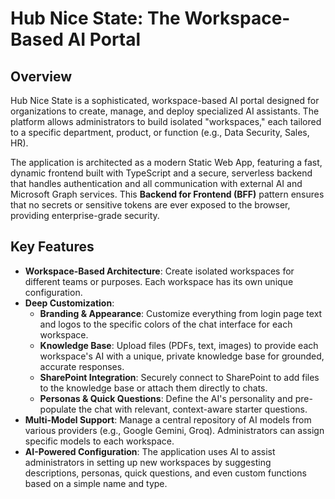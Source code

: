 # Hub Nice State: The Workspace-Based AI Portal

## Overview

Hub Nice State is a sophisticated, workspace-based AI portal designed for organizations to create, manage, and deploy specialized AI assistants. The platform allows administrators to build isolated "workspaces," each tailored to a specific department, product, or function (e.g., Data Security, Sales, HR).

The application is architected as a modern Static Web App, featuring a fast, dynamic frontend built with TypeScript and a secure, serverless backend that handles authentication and all communication with external AI and Microsoft Graph services. This **Backend for Frontend (BFF)** pattern ensures that no secrets or sensitive tokens are ever exposed to the browser, providing enterprise-grade security.

## Key Features

- **Workspace-Based Architecture**: Create isolated workspaces for different teams or purposes. Each workspace has its own unique configuration.
- **Deep Customization**:
    - **Branding & Appearance**: Customize everything from login page text and logos to the specific colors of the chat interface for each workspace.
    - **Knowledge Base**: Upload files (PDFs, text, images) to provide each workspace's AI with a unique, private knowledge base for grounded, accurate responses.
    - **SharePoint Integration**: Securely connect to SharePoint to add files to the knowledge base or attach them directly to chats.
    - **Personas & Quick Questions**: Define the AI's personality and pre-populate the chat with relevant, context-aware starter questions.
- **Multi-Model Support**: Manage a central repository of AI models from various providers (e.g., Google Gemini, Groq). Administrators can assign specific models to each workspace.
- **AI-Powered Configuration**: The application uses AI to assist administrators in setting up new workspaces by suggesting descriptions, personas, quick questions, and even custom functions based on a simple name and type.
